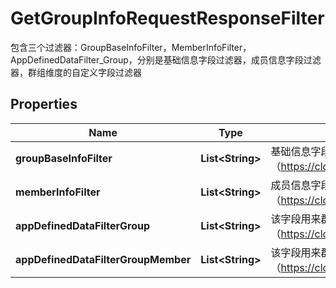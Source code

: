 

# GetGroupInfoRequestResponseFilter

包含三个过滤器：GroupBaseInfoFilter，MemberInfoFilter，AppDefinedDataFilter_Group，分别是基础信息字段过滤器，成员信息字段过滤器，群组维度的自定义字段过滤器

## Properties

| Name | Type | Description | Notes |
|------------ | ------------- | ------------- | -------------|
|**groupBaseInfoFilter** | **List&lt;String&gt;** | 基础信息字段过滤器，指定需要获取的基础信息字段，基础信息字段详情请参阅 群基础资料（https://cloud.tencent.com/document/product/269/1502#GroupBaseInfoFilter） |  [optional] |
|**memberInfoFilter** | **List&lt;String&gt;** | 成员信息字段过滤器，指定需要获取的成员信息字段，成员信息字段详情请参阅 群成员资料（https://cloud.tencent.com/document/product/269/1502#SelfInfoFilter） |  [optional] |
|**appDefinedDataFilterGroup** | **List&lt;String&gt;** | 该字段用来群组维度的自定义字段过滤器，指定需要获取的群组维度的自定义字段，详情请参阅 自定义字段（https://cloud.tencent.com/document/product/269/1502#.E8.87.AA.E5.AE.9A.E4.B9.89.E5.AD.97.E6.AE.B5） |  [optional] |
|**appDefinedDataFilterGroupMember** | **List&lt;String&gt;** | 该字段用来群成员维度的自定义字段过滤器，指定需要获取的群成员维度的自定义字段，详情请参阅 自定义字段（https://cloud.tencent.com/document/product/269/1502#.E8.87.AA.E5.AE.9A.E4.B9.89.E5.AD.97.E6.AE.B5） |  [optional] |



